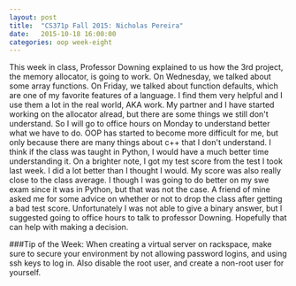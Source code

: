 ```yaml
---
layout: post
title:  "CS371p Fall 2015: Nicholas Pereira"
date:   2015-10-18 16:00:00
categories: oop week-eight
---
```


This week in class, Professor Downing explained to us how the 3rd project, the memory allocator, is going to work. On Wednesday, we talked about some array functions. On Friday, we talked 
about function defaults, which are one of my favorite features of a language. I find them very helpful and I use them a lot in the real world, AKA work. My partner and I have started 
working on the allocator alread, but there are some things we still don't understand. So I will go to office hours on Monday to understand better what we have to do. OOP has started 
to become more difficult for me, but only because there are many things about c++ that I don't understand. I think if the class was taught in Python, I would have a much better time 
understanding it. On a brighter note, I got my test score from the test I took last week. I did a lot better than I thought I would. My score was also really close to the class average. 
I though I was going to do better on my swe exam since it was in Python, but that was not the case. A friend of mine asked me for some advice on whether or not to drop the class after 
getting a bad test score. Unfortunately I was not able to give a binary answer, but I suggested going to office hours to talk to professor Downing. Hopefully that can help with making 
a decision.


###Tip of the Week:
When creating a virtual server on rackspace, make sure to secure your environment by not allowing password logins, and using ssh keys to log in. Also disable the root user, and create a 
non-root user for yourself. 

